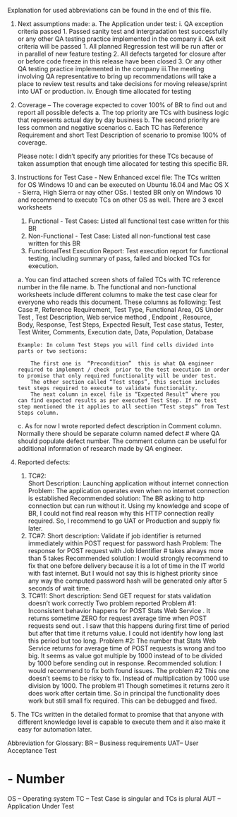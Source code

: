
Explanation for used abbreviations can be found in the end of this file.

1.	Next assumptions made: 
	a.	The Application under test:
		i.	QA exception criteria passed
			1.	Passed sanity test and intergradation test successfully or any other QA testing practice implemented in the company 
		ii.	QA exit criteria will be passed
			1.	All planned Regression test will be run after or in parallel of new feature testing
			2.	All defects targeted for closure after or before code freeze in this release have been closed
			3.	Or any other QA testing practice implemented in the company
		iii.The meeting involving QA representative to bring up recommendations will take a place to review test results and take decisions for moving release/sprint into UAT or production.
		iv.	Enough time allocated for testing 

2.	Coverage – The coverage expected to cover 100% of BR to find out and report all possible defects
	a.	The top priority are TCs with business logic that represents actual day by day business
	b.	The second priority are less common and negative scenarios
	c.	Each TC has Reference Requirement and short Test Description of scenario to promise 100% of coverage.

	Please note: I didn’t specify any priorities for these TCs because of taken assumption that enough time allocated for testing this specific BR.

3.	Instructions for Test Case - New Enhanced excel file:
	The TCs written for OS Windows 10 and can be executed on Ubuntu 16.04 and Mac OS X - Sierra, High Sierra or nay other OSs.
	I tested BR only on Windows 10 and recommend to execute TCs on other OS as well.
	There are 3 excel worksheets
	1.	Functional - Test Cases:  Listed all functional test case written for this BR
	2.	Non-Functional - Test Case: Listed all non-functional test case written for this BR
	3.	FunctionalTest Execution Report: Test execution report for functional testing, including summary of pass, failed and blocked TCs for execution.

	a. You can find attached screen shots of failed TCs with TC reference number in the file name.
	b. The functional and non-functional worksheets include different columns to make the test case clear for everyone who reads this document.
	   These columns as following:  Test Case #, Reference Requirement, Test Type, Functional Area, OS Under Test , Test Description, Web service method , Endpoint , Resource, Body, Response, Test Steps, Expected Result, Test case status, Tester, Test Writer, Comments, Execution date, Data, Population, Database
		
		Example: In column Test Steps you will find cells divided into parts or two sections: 

			The first one is  “Precondition”  this is what QA engineer required to implement / check  prior to the test execution in order to promise that only required functionality will be under test. 
			The other section called “Test steps”, this section includes test steps required to execute to validate functionality.
			The next column in excel file is “Expected Result” where you can find expected results as per executed Test Step. If no test step mentioned the it applies to all section “Test steps” from Test Steps column.

	c. As for now I wrote reported defect description in Comment column. Normally there should be separate column named defect # where QA should populate defect number.
	   The comment column can be useful for additional information of research made by QA engineer.
	  

4.	Reported defects: 
	1.	TC#2:  
	Short Description: Launching application without internet connection
	Problem:  The application operates even when no internet connection is established
	Recommended solution: The BR asking to http connection but can run without it. Using my knowledge and scope of BR, I could not find real reason why this HTTP connection really required. So, I recommend to go UAT or Production and supply fix later.
	2.	TC#7: 
	Short description:  Validate if job identifier is returned immediately within POST request for password hash
	Problem: The response for POST request with Job Identifier # takes always more than 5 takes
	Recommended solution:  I would strongly recommend to fix that one before delivery because it is a lot of time in the IT world with fast internet. But I would not say this is highest priority since any way the computed password hash will be generated only after 5 seconds of wait time.
	3.	TC#11:
	Short description: Send GET request for stats validation doesn’t work correctly
	Two problem reported
	Problem #1: Inconsistent behavior happens for POST Stats Web Service . It returns sometime ZERO for request average time when POST requests send out . I saw that this happens during first time of period but after that time it returns value.
	I could not identify how long last this period but too long.
	Problem #2: The number that Stats Web Service returns for average time of POST requests is wrong and too big. 
	It seems as value got multiple by 1000 instead of to be divided by 1000 before sending out in response.
		   Recommended solution: I would recommend to fix both found issues. 
			 The problem #2 This one doesn’t seems to be risky to fix. Instead of multiplication by 1000 use division by 1000.
			 The problem #1 Though sometimes it returns zero it does work after certain time. So in principal the functionality does work but still small fix required. This can be debugged and fixed.
5.	The TCs written in the detailed format to promise that that anyone with different knowledge level is capable to execute them and it also make it easy for automation later.

Abbreviation for Glossary: 
BR – Business requirements 
UAT– User Acceptance Test
# - Number
OS – Operating system 
TC – Test Case is singular and TCs is plural
AUT – Application Under Test

